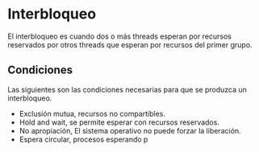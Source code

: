 # Interbloqueo
El interbloqueo es cuando dos o más threads esperan por recursos reservados por otros threads que esperan por recursos del primer grupo.
## Condiciones
Las siguientes son las condiciones necesarias para que se produzca un interbloqueo.
- Exclusión mutua, recursos no compartibles.
- Hold and wait, se permite esperar con recursos reservados.
- No apropiación, El sistema operativo no puede forzar la liberación.
- Espera circular, procesos esperando p